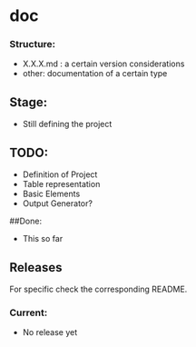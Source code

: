 # doc

### Structure:
- X.X.X.md : a certain version considerations
- other:    documentation of a certain type

## Stage:
- Still defining the project

## TODO:
- Definition of Project
- Table representation
- Basic Elements
- Output Generator?

##Done:
- This so far


## Releases

For specific check the corresponding README.

### Current:
- No release yet


